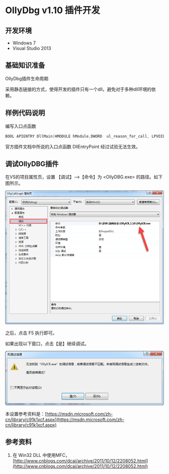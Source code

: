 # OllyDbg v1.10 插件开发

## 开发环境

* Windows 7
* Visual Studio 2013

## 基础知识准备

OllyDbg插件生命周期

采用静态链接的方式，使得开发的插件只有一个dll，避免对于多种dll环境的依赖。

## 样例代码说明

编写入口点函数

```cpp
BOOL APIENTRY DllMain(HMODULE hModule,DWORD  ul_reason_for_call, LPVOID lpReserved)
```

官方插件文档中所说的入口点函数 DllEntryPoint 经过试验无法生效。

## 调试OllyDBG插件

在VS的项目属性页，设置 【调试】--&gt;【命令】为 &lt;OllyDBG.exe&gt; 的路径。如下图所示。

![](/assets/vs-project-properties.png)

之后，点击 F5 执行即可。

如果出现以下窗口，点击【是】继续调试。

![](/assets/debug-warning.png)

本设置参考资料是：[https://msdn.microsoft.com/zh-cn/library/c91k1xcf.aspx](https://msdn.microsoft.com/zh-cn/library/c91k1xcf.aspx)

## 参考资料

1. 在 Win32 DLL 中使用MFC，[http://www.cnblogs.com/dcai/archive/2011/10/12/2208052.html](http://www.cnblogs.com/dcai/archive/2011/10/12/2208052.html)



